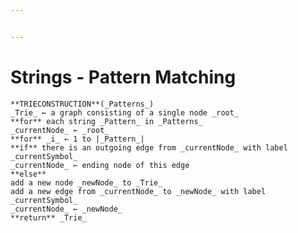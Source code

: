 ```yaml
---


---
```


<h1 id="strings---pattern-matching">Strings - Pattern Matching</h1>
<pre><code>**TRIECONSTRUCTION**(_Patterns_)  
_Trie_ ← a graph consisting of a single node _root_  
**for** each string _Pattern_ in _Patterns_  
_currentNode_ ← _root_  
**for** _i_ ← 1 to |_Pattern_|  
**if** there is an outgoing edge from _currentNode_ with label _currentSymbol_  
_currentNode_ ← ending node of this edge  
**else**  
add a new node _newNode_ to _Trie_  
add a new edge from _currentNode_ to _newNode_ with label _currentSymbol_  
_currentNode_ ← _newNode_  
**return** _Trie_
</code></pre>

